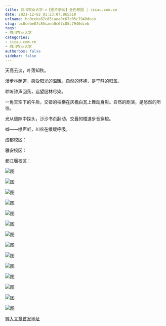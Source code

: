 ```yaml
---
title: 四川农业大学->【图片新闻】金色校园​ | sicau.com.cn
date: 2021-12-02 01:23:07.865310
urlname: bc0cebe87c85caea0c67c05c7940dceb
slug: bc0cebe87c85caea0c67c05c7940dceb
tags: 
- 四川农业大学
categories:
- sicau.com.cn
- 四川农业大学
authorbox: false
sidebar: false
---
```

天高云淡，叶落知秋。

漫步林荫道，感受阳光的温暖。自然的怀抱，是宁静的归属。

聆听钟声回荡，远望层林尽染。

一角天空下的午后，交错的枝横在灰檐白瓦上舞动身影。自然的剧演，是悠然的所往。

光从缝隙中探头，沙沙书页翻动，交叠的楼道步音穿梭。

嘘——噤声听，川农在缓缓呼吸。

成都校区：

雅安校区：

都江堰校区：

![图](https://news.sicau.edu.cn/__local/C/EE/35/2338951005C6F55976A82CC1F07_EEA949BE_2CF29.jpg)

![图](https://news.sicau.edu.cn/__local/8/A6/A7/DBE571F17240F96F4957783CFEE_4C225968_31027.jpg)

![图](https://news.sicau.edu.cn/__local/8/09/0B/A034FDC44007BA4E2468F1832B2_6345F314_25F08.jpg)

![图](https://news.sicau.edu.cn/__local/C/91/EB/682962685504E64C88385386FD6_F3982A5E_1F229.jpg)

![图](https://news.sicau.edu.cn/__local/F/D7/2D/254759CFF7E8C5223D18DA57FFE_DAE1E4BF_2B5C7.jpg)

![图](https://news.sicau.edu.cn/__local/6/14/7A/5EC97985E16E30ED4F754B2773E_788A4B31_13635.jpg)

![图](https://news.sicau.edu.cn/__local/6/54/88/ADC26FF8771509CE102E9156045_3389956A_3E53E.jpg)

![图](https://news.sicau.edu.cn/__local/C/BD/7D/B5F0A0A7FC5E15B3D1021C02701_9095B061_48868.jpg)

![图](https://news.sicau.edu.cn/__local/7/51/28/B435BDCFD1A4987483423B406B9_2D3219CD_3BA65.jpg)

![图](https://news.sicau.edu.cn/__local/9/CD/C2/BCCF2629B94A8EA5D457C31B0BA_DDBE3460_3608A.jpg)

![图](https://news.sicau.edu.cn/__local/0/B0/7F/E91C4BF11B229F313230A250E71_9F80E9A2_11E38.jpg)

![图](https://news.sicau.edu.cn/__local/0/A1/CA/B65DC5AD1E90B73814E7F649384_CEBC83F5_2206C.jpg)

![图](https://news.sicau.edu.cn/__local/E/64/23/CD91C0094FAB83FF02704EF921E_F7036D76_1503E.jpg)

![图](https://news.sicau.edu.cn/__local/2/8B/EF/71AD12FF435D94F52ACDD0275CA_8C999185_180FC.jpg)

[转入文章首发地址](https://news.sicau.edu.cn/info/1078/65769.htm)